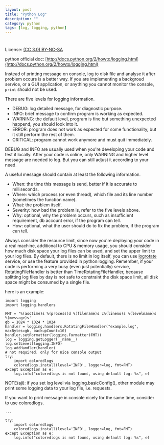 ```yaml
---
layout: post
title: "Python Log"
description: ""
category: python
tags: [log, logging, python]
---
```

#
License: [(CC 3.0) BY-NC-SA](http://creativecommons.org/licenses/by-nc-sa/3.0/)

python official doc: [http://docs.python.org/2/howto/logging.html](http://docs.python.org/2/howto/logging.html)

Instead of printing message on console, log to disk file and analyse it after problem occurs is a better way.
If you are implementing a backgroud service, or a GUI application, or anything you cannot monitor the console, `print` should not be used.

There are five levels for logging information.

* DEBUG: log detailed message, for diagnostic purpose.
* INFO: brief message to confirm program is working as expected.
* WARNING: the default level, program is fine but something unexpected happend, you should look into it.
* ERROR: program does not work as expected for some functionality, but it still perform the rest of them.
* CRITICAL: program cannot work anymore and must quit immediately.

DEBUG and INFO are usually used when you're developing your code and test it locally. After your code is online, only WARNING and higher level message are needed to log.
But you can still adjust it according to your need.

A useful message should contain at least the following information.

* When: the time this message is send, better if it is accurate to milliseconds.
* Where: which process (or even thread), which file and its line number (sometimes the function name).
* What: the problem itself.
* Severity: how bad the problem is, refer to the five levels above.
* Why: optional, why the problem occurs, such as insufficient requirement, db account error, if the program can tell.
* How: optional, what the user should do to fix the problem, if the program can tell.

Always consider the resource limit, since now you're deploying your code in a real machine, additional to CPU & memory usage, you should consider how much disk space your log files can be used, and set the upper limit to your log files.
By default, there is no limit in log itself, you can use [logrotate](https://github.com/logrotate/logrotate) service, or use the feature provided in python logging.
Remember, if your code is performing a very busy (even just potentially) service, RotatingFileHandler is better than TimeRotatingFileHandler, because splitting log files by day is not safe to constraint the disk space limit, all disk space might be consumed by a single file.

here is an example:

```
import logging
import logging.handlers

FMT = '%(asctime)s %(process)d %(filename)s L%(lineno)s %(levelname)s %(message)s'
gb = 1024 * 1024 * 1024
handler = logging.handlers.RotatingFileHandler("example.log", maxBytes=gb, backupCount=10)
handler.setFormatter(logging.Formatter(FMT))
log = logging.getLogger(__name__)
log.setLevel(logging.INFO)
log.addHandler(handler)
# not required, only for nice console output
try:
    import coloredlogs
    coloredlogs.install(level='INFO', logger=log, fmt=FMT)
except Exception as e:
    log.info("coloredlogs is not found, using default log: %s", e)
```

NOTE(aji): if you set log level via logging.basicConfig(), other module may print some logging data to your log file, i.e. requests.

If you want to print message in console nicely for the same time, consider to use coloredlogs.

```
...

try:
    import coloredlogs
    coloredlogs.install(level='INFO', logger=log, fmt=FMT)
except Exception as e:
    log.info("coloredlogs is not found, using default log: %s", e)
```
